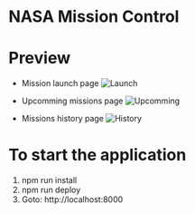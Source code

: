 ﻿# NASA Mission Control

# Preview
- Mission launch page
![Launch](https://github.com/abeeralikhan/nasa-mission-control-project/tree/main/images/launches_page.png?raw=true)

- Upcomming missions page
![Upcomming](https://github.com/abeeralikhan/nasa-mission-control-project/tree/main/images/upcomming_page.png.png?raw=true)

- Missions history page
![History](https://github.com/abeeralikhan/nasa-mission-control-project/tree/main/images/history_page.png?raw=true)

# To start the application 
1) npm run install
2) npm run deploy
3) Goto: http://localhost:8000
